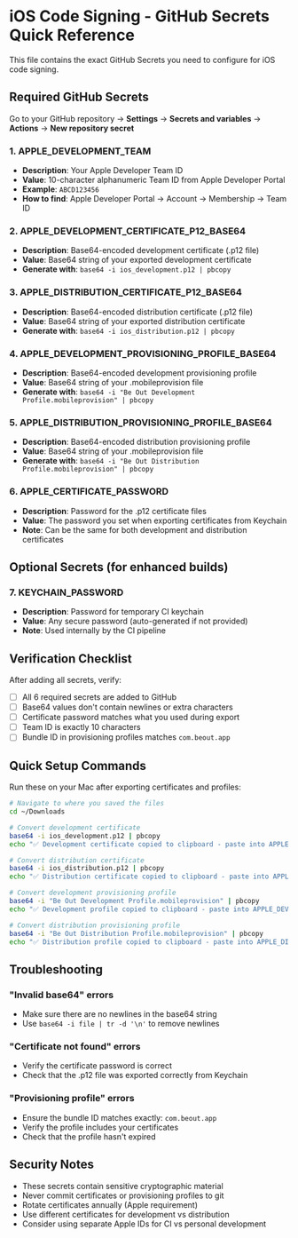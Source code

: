 # iOS Code Signing - GitHub Secrets Quick Reference

This file contains the exact GitHub Secrets you need to configure for iOS code signing.

## Required GitHub Secrets

Go to your GitHub repository → **Settings** → **Secrets and variables** → **Actions** → **New repository secret**

### 1. APPLE_DEVELOPMENT_TEAM
- **Description**: Your Apple Developer Team ID
- **Value**: 10-character alphanumeric Team ID from Apple Developer Portal
- **Example**: `ABCD123456`
- **How to find**: Apple Developer Portal → Account → Membership → Team ID

### 2. APPLE_DEVELOPMENT_CERTIFICATE_P12_BASE64
- **Description**: Base64-encoded development certificate (.p12 file)
- **Value**: Base64 string of your exported development certificate
- **Generate with**: `base64 -i ios_development.p12 | pbcopy`

### 3. APPLE_DISTRIBUTION_CERTIFICATE_P12_BASE64
- **Description**: Base64-encoded distribution certificate (.p12 file)
- **Value**: Base64 string of your exported distribution certificate
- **Generate with**: `base64 -i ios_distribution.p12 | pbcopy`

### 4. APPLE_DEVELOPMENT_PROVISIONING_PROFILE_BASE64
- **Description**: Base64-encoded development provisioning profile
- **Value**: Base64 string of your .mobileprovision file
- **Generate with**: `base64 -i "Be Out Development Profile.mobileprovision" | pbcopy`

### 5. APPLE_DISTRIBUTION_PROVISIONING_PROFILE_BASE64
- **Description**: Base64-encoded distribution provisioning profile
- **Value**: Base64 string of your .mobileprovision file
- **Generate with**: `base64 -i "Be Out Distribution Profile.mobileprovision" | pbcopy`

### 6. APPLE_CERTIFICATE_PASSWORD
- **Description**: Password for the .p12 certificate files
- **Value**: The password you set when exporting certificates from Keychain
- **Note**: Can be the same for both development and distribution certificates

## Optional Secrets (for enhanced builds)

### 7. KEYCHAIN_PASSWORD
- **Description**: Password for temporary CI keychain
- **Value**: Any secure password (auto-generated if not provided)
- **Note**: Used internally by the CI pipeline

## Verification Checklist

After adding all secrets, verify:

- [ ] All 6 required secrets are added to GitHub
- [ ] Base64 values don't contain newlines or extra characters
- [ ] Certificate password matches what you used during export
- [ ] Team ID is exactly 10 characters
- [ ] Bundle ID in provisioning profiles matches `com.beout.app`

## Quick Setup Commands

Run these on your Mac after exporting certificates and profiles:

```bash
# Navigate to where you saved the files
cd ~/Downloads

# Convert development certificate
base64 -i ios_development.p12 | pbcopy
echo "✅ Development certificate copied to clipboard - paste into APPLE_DEVELOPMENT_CERTIFICATE_P12_BASE64"

# Convert distribution certificate  
base64 -i ios_distribution.p12 | pbcopy
echo "✅ Distribution certificate copied to clipboard - paste into APPLE_DISTRIBUTION_CERTIFICATE_P12_BASE64"

# Convert development provisioning profile
base64 -i "Be Out Development Profile.mobileprovision" | pbcopy
echo "✅ Development profile copied to clipboard - paste into APPLE_DEVELOPMENT_PROVISIONING_PROFILE_BASE64"

# Convert distribution provisioning profile
base64 -i "Be Out Distribution Profile.mobileprovision" | pbcopy
echo "✅ Distribution profile copied to clipboard - paste into APPLE_DISTRIBUTION_PROVISIONING_PROFILE_BASE64"
```

## Troubleshooting

### "Invalid base64" errors
- Make sure there are no newlines in the base64 string
- Use `base64 -i file | tr -d '\n'` to remove newlines

### "Certificate not found" errors
- Verify the certificate password is correct
- Check that the .p12 file was exported correctly from Keychain

### "Provisioning profile" errors
- Ensure the bundle ID matches exactly: `com.beout.app`
- Verify the profile includes your certificates
- Check that the profile hasn't expired

## Security Notes

- These secrets contain sensitive cryptographic material
- Never commit certificates or provisioning profiles to git
- Rotate certificates annually (Apple requirement)
- Use different certificates for development vs distribution
- Consider using separate Apple IDs for CI vs personal development

